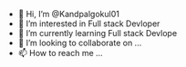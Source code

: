 - 👋 Hi, I’m @Kandpalgokul01
- 👀 I’m interested in Full stack Devloper
- 🌱 I’m currently learning Full stack Devlope
- 💞️ I’m looking to collaborate on ...
- 📫 How to reach me ...

<!---
Kandpalgokul01/Kandpalgokul01 is a ✨ special ✨ repository because its `README.md` (this file) appears on your GitHub profile.
You can click the Preview link to take a look at your changes.
--->
